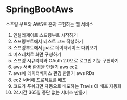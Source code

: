 # SpringBootAws
스프링 부트와 AWS로 혼자 구현하는 웹 서비스

1. 인텔리제이로 스프링부트 시작하기
2. 스프링부트에서 테스트 코드 작성하기
3. 스프링부트에서 jpa로 데이터베이스 다뤄보기
4. 머스테치로 화면 구성하기
5. 스프링 시큐리티와 OAuth 2.0으로 로그인 기능 구현하기
6. aws 서버 환경을 만들기 aws ec2
7. aws에 데이터베이스 환경 만들기 aws RDs
8. ec2 서버에 프로젝트를 배포
9. 코드가 푸쉬되면 자동으로 배포하는 Travis CI 배포 자동화
10. 24시간 365일 중단 없는 서비스 만들기
